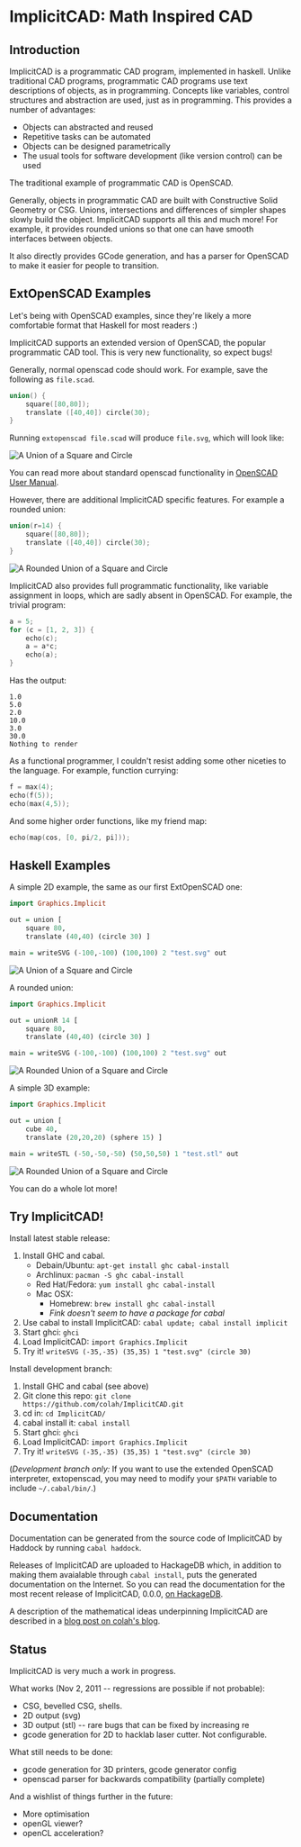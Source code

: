 ImplicitCAD: Math Inspired CAD
==============================

Introduction
------------

ImplicitCAD is a programmatic CAD program, implemented in haskell. Unlike traditional CAD programs, programmatic CAD programs use text descriptions of objects, as in programming. Concepts like variables, control structures and abstraction are used, just as in programming. This provides a number of advantages:

 - Objects can abstracted and reused
 - Repetitive tasks can be automated
 - Objects can be designed parametrically
 - The usual tools for software development (like version control) can be used

The traditional example of programmatic CAD is OpenSCAD.

Generally, objects in programmatic CAD are built with Constructive Solid Geometry or CSG. Unions, intersections and differences of simpler shapes slowly build the object. ImplicitCAD supports all this and much more! For example, it provides rounded unions so that one can have smooth interfaces between objects.

It also directly provides GCode generation, and has a parser for OpenSCAD to make it easier for people to transition.


ExtOpenSCAD Examples
--------------------

Let's being with OpenSCAD examples, since they're likely a more comfortable format that Haskell for most readers :)

ImplicitCAD supports an extended version of OpenSCAD, the popular programmatic CAD tool. This is very new functionality, so expect bugs!

Generally, normal openscad code should work. For example, save the following as `file.scad`.

```c
union() {
	square([80,80]);
	translate ([40,40]) circle(30);
}
``` 

Running `extopenscad file.scad` will produce `file.svg`, which will look like:

![A Union of a Square and Circle](http://colah.github.com/ImplicitCADDocImages/0.0/SquareCircleUnion.png)

You can read more about standard openscad functionality in [OpenSCAD User Manual](http://en.wikibooks.org/wiki/OpenSCAD_User_Manual). 

However, there are additional ImplicitCAD specific features. For example a rounded union:

```c
union(r=14) {
	square([80,80]);
	translate ([40,40]) circle(30);
}
``` 

![A Rounded Union of a Square and Circle](http://colah.github.com/ImplicitCADDocImages/0.0/SquareCircleUnionR.png)

ImplicitCAD also provides full programmatic functionality, like variable assignment in loops, which are sadly absent in OpenSCAD. For example, the trivial program:

```c
a = 5;
for (c = [1, 2, 3]) {
	echo(c);
	a = a*c;
	echo(a);
}
```
Has the output:

```
1.0
5.0
2.0
10.0
3.0
30.0
Nothing to render
```

As a functional programmer, I couldn't resist adding some other niceties to the language. For example, function currying:

```c
f = max(4);
echo(f(5));
echo(max(4,5));
```
And some higher order functions, like my friend map:

```c
echo(map(cos, [0, pi/2, pi]));
```


Haskell Examples
-----------------

A simple 2D example, the same as our first ExtOpenSCAD one:

```haskell
import Graphics.Implicit

out = union [
	square 80,
	translate (40,40) (circle 30) ]

main = writeSVG (-100,-100) (100,100) 2 "test.svg" out
``` 

![A Union of a Square and Circle](http://colah.github.com/ImplicitCADDocImages/0.0/SquareCircleUnion.png)


A rounded union:

```haskell
import Graphics.Implicit

out = unionR 14 [
	square 80,
	translate (40,40) (circle 30) ]

main = writeSVG (-100,-100) (100,100) 2 "test.svg" out
``` 

![A Rounded Union of a Square and Circle](http://colah.github.com/ImplicitCADDocImages/0.0/SquareCircleUnionR.png)

A simple 3D example:

```haskell
import Graphics.Implicit

out = union [
	cube 40,
	translate (20,20,20) (sphere 15) ]

main = writeSTL (-50,-50,-50) (50,50,50) 1 "test.stl" out 
```

![A Rounded Union of a Square and Circle](http://colah.github.com/ImplicitCADDocImages/0.0/CubeSphereUnion.png)

You can do a whole lot more!

Try ImplicitCAD!
----------------

Install latest stable release:

 1. Install GHC and cabal.
     * Debain/Ubuntu: `apt-get install ghc cabal-install`
     * Archlinux: `pacman -S ghc cabal-install`
     * Red Hat/Fedora: `yum install ghc cabal-install`
     * Mac OSX:
         * Homebrew: `brew install ghc cabal-install`
         * *Fink doesn't seem to have a package for cabal*
 2. Use cabal to install ImplicitCAD: `cabal update; cabal install implicit`
 3. Start ghci: `ghci`
 4. Load ImplicitCAD: `import Graphics.Implicit`
 5. Try it! `writeSVG (-35,-35) (35,35) 1 "test.svg" (circle 30)`

Install development branch:

 1. Install GHC and cabal (see above)
 2. Git clone this repo: `git clone https://github.com/colah/ImplicitCAD.git`
 3. cd in: `cd ImplicitCAD/`
 4. cabal install it: `cabal install`
 5. Start ghci: `ghci`
 6. Load ImplicitCAD: `import Graphics.Implicit`
 7. Try it! `writeSVG (-35,-35) (35,35) 1 "test.svg" (circle 30)`


(*Development branch only:* If you want to use the extended OpenSCAD interpreter, extopenscad, you may need to modify your `$PATH` variable to include `~/.cabal/bin/`.)

Documentation
-------------

Documentation can be generated from the source code of ImplicitCAD by Haddock by running `cabal haddock`.

Releases of ImplicitCAD are uploaded to HackageDB which, in addition to making them avaialable through `cabal install`, puts the generated documentation on the Internet. So you can read the documentation for the most recent release of ImplicitCAD, 0.0.0, [on HackageDB](http://hackage.haskell.org/packages/archive/implicit/0.0.0/doc/html/Graphics-Implicit.html).

A description of the mathematical ideas underpinning ImplicitCAD are described in a [blog post on colah's blog](http://christopherolah.wordpress.com/2011/11/06/manipulation-of-implicit-functions-with-an-eye-on-cad/).

Status
------

ImplicitCAD is very much a work in progress.

What works (Nov 2, 2011 -- regressions are possible if not probable):

 - CSG, bevelled CSG, shells.
 - 2D output (svg)
 - 3D output (stl) -- rare bugs that can be fixed by increasing re
 - gcode generation for 2D to hacklab laser cutter. Not configurable.


What still needs to be done:

 - gcode generation for 3D printers, gcode generator config
 - openscad parser for backwards compatibility (partially complete)

And a wishlist of things further in the future:

 - More optimisation
 - openGL viewer?
 - openCL acceleration?


